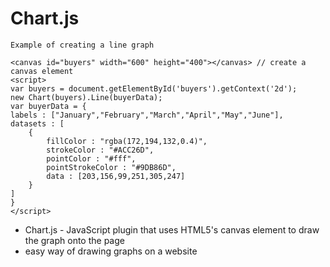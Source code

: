 # Chart.js

    Example of creating a line graph
    
    <canvas id="buyers" width="600" height="400"></canvas> // create a canvas element
    <script>
    var buyers = document.getElementById('buyers').getContext('2d');
    new Chart(buyers).Line(buyerData);
    var buyerData = {
	labels : ["January","February","March","April","May","June"],
	datasets : [
		{
			fillColor : "rgba(172,194,132,0.4)",
			strokeColor : "#ACC26D",
			pointColor : "#fff",
			pointStrokeColor : "#9DB86D",
			data : [203,156,99,251,305,247]
		}
	]
    }
    </script>

-  Chart.js - JavaScript plugin that uses HTML5's canvas element to draw the graph onto the page
- easy way of drawing graphs on a website
    
